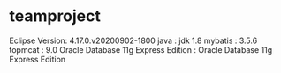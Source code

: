 # teamproject
Eclipse Version: 4.17.0.v20200902-1800
java : jdk 1.8
mybatis : 3.5.6
topmcat : 9.0
Oracle Database 11g Express Edition : Oracle Database 11g Express Edition  
